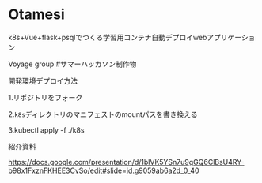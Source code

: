 # Otamesi
k8s+Vue+flask+psqlでつくる学習用コンテナ自動デプロイwebアプリケーション

Voyage group #サマーハッカソン制作物

開発環境デプロイ方法

1.リポジトリをフォーク

2.`k8s`ディレクトリのマニフェストのmountパスを書き換える

3.kubectl apply -f ./k8s

紹介資料

https://docs.google.com/presentation/d/1blVK5YSn7u9gGQ6ClBsU4RY-b98x1FxznFKHEE3CvSo/edit#slide=id.g9059ab6a2d_0_40
